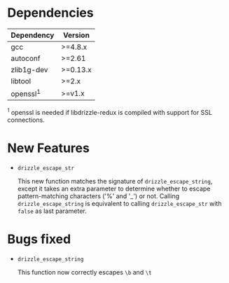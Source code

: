 Dependencies
============

Dependency | Version
-----------|---------
gcc        | >=4.8.x
autoconf   | >=2.61
zlib1g-dev | >=0.13.x
libtool    | >=2.x
openssl<sup>1</sup> | >=v1.x

<sup>1</sup> openssl is needed if libdrizzle-redux is compiled with support for
SSL connections.

New Features
============

* `drizzle_escape_str`

    This new function matches the signature of `drizzle_escape_string`, except it takes an extra parameter
    to determine whether to escape pattern-matching characters ('%' and '_') or not.
    Calling `drizzle_escape_string` is equivalent to calling `drizzle_escape_str` with `false` as last parameter.


Bugs fixed
==========

- `drizzle_escape_string`

    This function now correctly escapes `\b` and `\t`
